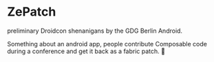 ZePatch
==============

preliminary Droidcon shenanigans by the GDG Berlin Android.

Something about an android app, people contribute Composable code during a conference and get it back as a fabric patch. :shrug:

